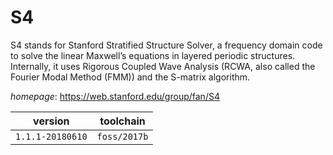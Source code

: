 # S4

S4 stands for Stanford Stratified Structure Solver, a frequency domain code  to solve the linear Maxwell’s equations in layered periodic structures. Internally, it uses  Rigorous Coupled Wave Analysis (RCWA, also called the Fourier Modal Method (FMM)) and the  S-matrix algorithm.

*homepage*: <https://web.stanford.edu/group/fan/S4>

version | toolchain
--------|----------
``1.1.1-20180610`` | ``foss/2017b``
